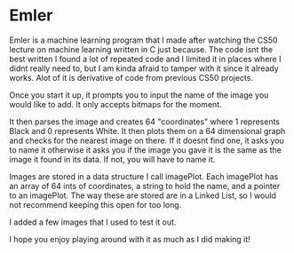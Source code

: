 # Emler

Emler is a machine learning program that I made after watching the CS50 lecture on machine learning written in C just because. The code isnt the best written I found a lot of repeated code and I limited it in places where I didnt really need to, but I am kinda afraid to tamper with it since it already works. Alot of it is derivative of code from previous CS50 projects. 

Once you start it up, it prompts you to input the name of the image you would like to add. It only accepts bitmaps for the moment.

It then parses the image and creates 64 "coordinates" where 1 represents Black and 0 represents White. It then plots them on a 64 dimensional graph and checks for the nearest image on there. If it doesnt find one, it asks you to name it otherwise it asks you if the image you gave it is the same as the image it found in its data. If not, you will have to name it. 

Images are stored in a data structure I call imagePlot. Each imagePlot has an array of 64 ints of coordinates, a string to hold the name, and a pointer to an imagePlot. The way these are stored are in a Linked List, so I would not recommend keeping this open for too long. 

I added a few images that I used to test it out.

I hope you enjoy playing around with it as much as I did making it!
